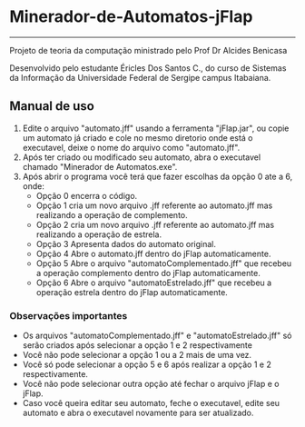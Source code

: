 # Minerador-de-Automatos-jFlap
***
Projeto de teoria da computação ministrado pelo Prof Dr Alcides Benicasa

Desenvolvido pelo estudante Éricles Dos Santos C., do curso de Sistemas da Informação da Universidade Federal de Sergipe campus Itabaiana. 

## **Manual de uso**

1. Edite o arquivo "automato.jff" usando a ferramenta "jFlap.jar", ou copie um automato já criado e cole no mesmo diretorio onde está o executavel, deixe o nome do arquivo como "automato.jff".
2. Após ter criado ou modificado seu automato, abra o executavel chamado "Minerador de Automatos.exe".
3. Após abrir o programa você terá que fazer escolhas da opção 0 ate a 6, onde:
   * Opção 0 encerra o código.
   * Opção 1 cria um novo arquivo .jff referente ao automato.jff mas realizando a operação de complemento.
   * Opção 2 cria um novo arquivo .jff referente ao automato.jff mas realizando a operação de estrela.
   * Opção 3 Apresenta dados do automato original.
   * Opção 4 Abre o automato.jff dentro do jFlap automaticamente.
   * Opção 5 Abre o arquivo "automatoComplementado.jff" que recebeu a operação complemento dentro do jFlap automaticamente.
   * Opção 6 Abre o arquivo "automatoEstrelado.jff" que recebeu a operação estrela dentro do jFlap automaticamente.

### **Observações importantes**
* Os arquivos "automatoComplementado.jff" e "automatoEstrelado.jff" só serão criados após selecionar a opção 1 e 2 respectivamente 
* Você não pode selecionar a opção 1 ou a 2 mais de uma vez.
* Você só pode selecionar a opção 5 e 6 após realizar a opção 1 e 2 respectivamente.
* Você não pode selecionar outra opção até fechar o arquivo jFlap e o jFlap.
* Caso você queira editar seu automato, feche o executavel, edite seu automato e abra o executavel novamente para ser atualizado.
